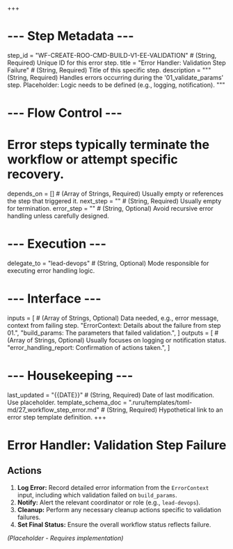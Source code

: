 +++
# --- Step Metadata ---
step_id = "WF-CREATE-ROO-CMD-BUILD-V1-EE-VALIDATION" # (String, Required) Unique ID for this error step.
title = "Error Handler: Validation Step Failure" # (String, Required) Title of this specific step.
description = """
(String, Required) Handles errors occurring during the '01_validate_params' step.
Placeholder: Logic needs to be defined (e.g., logging, notification).
"""

# --- Flow Control ---
# Error steps typically terminate the workflow or attempt specific recovery.
depends_on = [] # (Array of Strings, Required) Usually empty or references the step that triggered it.
next_step = "" # (String, Required) Usually empty for termination.
error_step = "" # (String, Optional) Avoid recursive error handling unless carefully designed.

# --- Execution ---
delegate_to = "lead-devops" # (String, Optional) Mode responsible for executing error handling logic.

# --- Interface ---
inputs = [ # (Array of Strings, Optional) Data needed, e.g., error message, context from failing step.
    "ErrorContext: Details about the failure from step 01.",
    "build_params: The parameters that failed validation.",
]
outputs = [ # (Array of Strings, Optional) Usually focuses on logging or notification status.
    "error_handling_report: Confirmation of actions taken.",
]

# --- Housekeeping ---
last_updated = "{{DATE}}" # (String, Required) Date of last modification. Use placeholder.
template_schema_doc = ".ruru/templates/toml-md/27_workflow_step_error.md" # (String, Required) Hypothetical link to an error step template definition.
+++

# Error Handler: Validation Step Failure

## Actions

1.  **Log Error:** Record detailed error information from the `ErrorContext` input, including which validation failed on `build_params`.
2.  **Notify:** Alert the relevant coordinator or role (e.g., `lead-devops`).
3.  **Cleanup:** Perform any necessary cleanup actions specific to validation failures.
4.  **Set Final Status:** Ensure the overall workflow status reflects failure.

*(Placeholder - Requires implementation)*